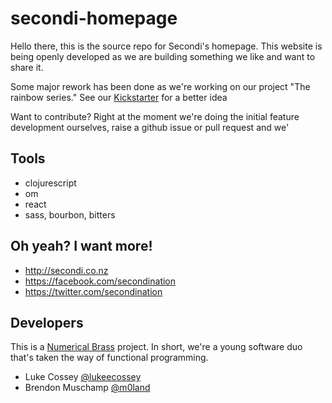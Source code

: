 # secondi-homepage #

Hello there, this is the source repo for Secondi's homepage. This website is being openly developed as we are building something we like and want to share it.

Some major rework has been done as we're working on our project "The rainbow series." See our [Kickstarter](https://www.kickstarter.com/projects/brendonjohn/secondi-rainbow-series/) for a better idea

Want to contribute? Right at the moment we're doing the initial feature development ourselves, raise a github issue or pull request and we'


## Tools ##

- clojurescript
- om
- react
- sass, bourbon, bitters


## Oh yeah? I want more! ##

- http://secondi.co.nz
- https://facebook.com/secondination
- https://twitter.com/secondination


## Developers ##
This is a [Numerical Brass](http://numerical.co.nz) project. In short, we're a young software duo that's taken the way of functional programming.

- Luke Cossey [@lukeecossey](https://twitter.com/lukeecossey)
- Brendon Muschamp [@m0land](https://twitter.com/m0land)
